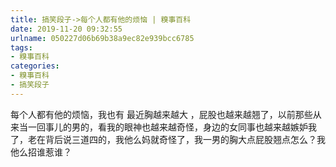 ```yaml
---
title: 搞笑段子->每个人都有他的烦恼 | 糗事百科
date: 2019-11-20 09:32:55
urlname: 050227d06b69b38a9ec82e939bcc6785
tags: 
- 糗事百科
categories:
- 糗事百科
- 搞笑段子
---
```

每个人都有他的烦恼，我也有  最近胸越来越大  ，屁股也越来越翘了，以前那些从来当一回事儿的男的，看我的眼神也越来越奇怪，身边的女同事也越来越嫉妒我了，老在背后说三道四的，我他么妈就奇怪了，我一男的胸大点屁股翘点怎么？我他么招谁惹谁？



